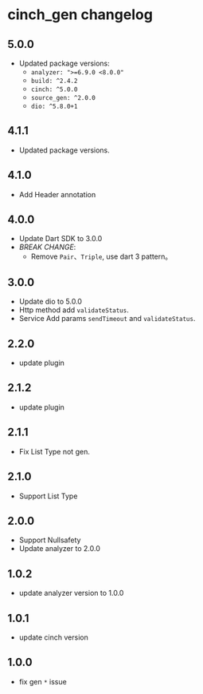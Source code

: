 # cinch_gen changelog

## 5.0.0

- Updated package versions:
  - `analyzer: ">=6.9.0 <8.0.0"`
  - `build: ^2.4.2`
  - `cinch: ^5.0.0`
  - `source_gen: ^2.0.0`
  - `dio: ^5.8.0+1`

## 4.1.1

- Updated package versions.

## 4.1.0

- Add Header annotation

## 4.0.0

- Update Dart SDK to 3.0.0
- *BREAK CHANGE*:
  - Remove `Pair`、`Triple`, use dart 3 pattern。

## 3.0.0

- Update dio to 5.0.0
- Http method add `validateStatus`.
- Service Add params `sendTimeout` and `validateStatus`.

## 2.2.0

- update plugin

## 2.1.2

- update plugin

## 2.1.1

- Fix List Type not gen.

## 2.1.0

- Support List Type

## 2.0.0

- Support Nullsafety
- Update analyzer to 2.0.0

## 1.0.2

- update analyzer version to 1.0.0

## 1.0.1

- update cinch version

## 1.0.0

- fix gen `*` issue
